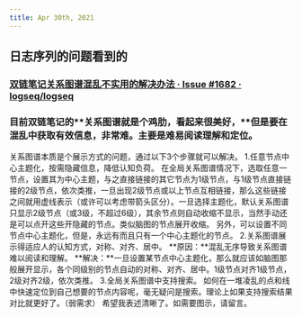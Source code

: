 ```yaml
---
title: Apr 30th, 2021
---
```


## 日志序列的问题看到的
### [双链笔记关系图谱混乱不实用的解决办法 · Issue #1682 · logseq/logseq](https://github.com/logseq/logseq/issues/1682)
### 目前双链笔记的**关系图谱就是个鸡肋，看起来很美好，**但是要在混乱中获取有效信息，非常难。主要是难易阅读理解和定位。
关系图谱本质是个展示方式的问题，通过以下3个步骤就可以解决。
1.任意节点中心主题化，按需隐藏信息，降低认知负荷。
在全局关系图谱情况下，选取任意一节点，设置其为中心主题，与之直接链接的其它节点为1级节点，与1级节点直接链接的2级节点，依次类推，一旦出现2级节点或以上节点互相链接，那么这些链接之间就用虚线表示（或许可以考虑带箭头区分）。一旦选择主题化，默认关系图谱只显示2级节点（或3级，不超过6级），其余节点则自动收缩不显示，当然手动还是可以点开这些开隐藏的节点。类似脑图的节点展开收缩。
另外，可以设置不同节点中心主题化，但是，永远有而且只有一个中心主题化的节点。
2.关系图谱展示得适应人的认知方式，对称、对齐、居中。
**原因：**混乱无序导致关系图谱难以阅读和理解。
**解决：**一旦设置某节点中心主题化，那么就应该如脑图那般展开显示，各个同级别的节点自动的对称、对齐、居中。1级节点对齐1级节点，2级对齐2级，依次类推。
3.全局关系图谱中支持搜索。
如何在一堆凌乱的点和线中快速定位到自己想要的节点内容呢，毫无疑问是搜索。理论上如果支持搜索结果对比就更好了。（弱需求）
希望我表述清晰了。如需要图示，请留言。
###
